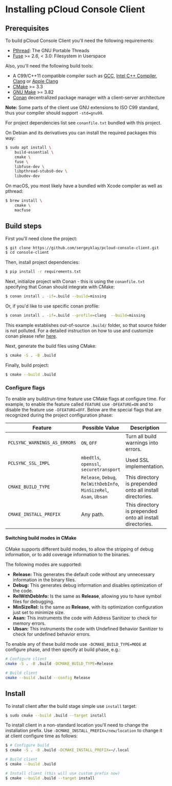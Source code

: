 # Installing pCloud Console Client

## Prerequisites

To build pCloud Console Client you'll need the following requirements:

- [Pthread](https://www.gnu.org/software/pth/): The GNU Portable Threads
- [Fuse](https://github.com/libfuse/libfuse) >= 2.6, < 3.0: Filesystem in Userspace

Also, you'll need the following build tools:

- A C99/C++11 compatible compiler such as
  [GCC](https://gcc.gnu.org),
  [Intel C++ Compiler](https://software.intel.com/content/www/us/en/develop/tools/oneapi/components/dpc-compiler.html),
  [Clang](https://clang.llvm.org) or
  [Apple Clang](https://apps.apple.com/us/app/xcode/id497799835)
- [CMake](https://cmake.org/) >= 3.3
- [GNU Make](https://www.gnu.org/software/make) >= 3.82
- [Conan](https://conan.io/) decentralized package manager with a client-server architecture

**Note:** Some parts of the client use GNU extensions to ISO C99 standard,
thus your compiler should support `-std=gnu99`.

For project dependencies list see `conanfile.txt` bundled with this project.

On Debian and its derivatives you can install the required packages this way:

```sh
$ sudo apt install \
    build-essential \
    cmake \
    fuse \
    libfuse-dev \
    libpthread-stubs0-dev \
    libudev-dev
```
On macOS, you most likely have a bundled with Xcode compiler as well as pthread:

```sh
$ brew install \
    cmake \
    macfuse
```

## Build steps

First you'll need clone the project:

```sh
$ git clone https://github.com/sergeyklay/pcloud-console-client.git
$ cd console-client
```

Then, install project dependencies:

```sh
$ pip install -r requirements.txt
```

Next, initialize project with Conan - this is using the `conanfile.txt`
specifying that Conan should integrate with CMake:

```sh
$ conan install . -if=.build --build=missing
```

Or, if you'd like to use specific conan profile:
```sh
$ conan install . -if=.build --profile=clang  --build=missing
```

This example establishes out-of-source `.build/` folder, so that source folder
is not polluted. For a detailed instruction on how to use and customize conan
please refer [here](https://docs.conan.io/en/latest/getting_started.html).

Next, generate the build files using CMake:

```sh
$ cmake -S . -B .build
```

Finally, build project:

```sh
$ cmake --build .build
```

### Configure flags

To enable any build/run-time feature use CMake flags at configure time.
For example, to enable the feature called `FEATURE` use `-DFEATURE=ON` and to
disable the feature use `-DFEATURE=OFF`. Below are the special flags that are
recognized during the project configuration phase:

| Feature                      | Possible Value                                                      | Description                                                       |
| ---------------------------- |---------------------------------------------------------------------|-------------------------------------------------------------------|
| `PCLSYNC_WARNINGS_AS_ERRORS` | `ON`, `OFF`                                                         | Turn all build warnings into errors.                              |
| `PCLSYNC_SSL_IMPL`           | `mbedtls`, `openssl`, `securetransport`                             | Used SSL implementation.                                          |
| `CMAKE_BUILD_TYPE`           | `Release`, `Debug`, `RelWithDebInfo`, `MinSizeRel`, `Asan`, `Ubsan` | This directory is prepended onto all install directories.         |
| `CMAKE_INSTALL_PREFIX`       | Any path.                                                           | This directory is prepended onto all install directories.         |

#### Switching build modes in CMake

CMake supports different build modes, to allow the stripping of debug
information, or to add coverage information to the binaries.

The following modes are supported:

* **Release:** This generates the default code without any unnecessary
  information in the binary files.
* **Debug:** This generates debug information and disables optimization of the
  code.
* **RelWithDebInfo:** Is the same as **Release**, allowing
  you to have symbol files for debugging.
* **MinSizeRel:** Is the same as **Release**, with its
  optimization configuration just set to minimize size.
* **Asan:** This instruments the code with Address Sanitizer to check for
  memory errors.
* **Ubsan:** This instruments the code with Undefined Behavior Sanitizer to
  check for undefined behavior errors.

To enable any of these build mode use `-DCMAKE_BUILD_TYPE=MODE` at configure
phase, and then specify at build phase, e.g.:

```sh
# Configure client
cmake -S . -B .build -DCMAKE_BUILD_TYPE=Release

# Build client
cmake --build .build --config Release
```

## Install

To install client after the build stage simple use `install` target:

```sh
$ sudo cmake --build .build --target install
```

To install client in a non-standard location you'll need to change the
installation prefix. Use `-DCMAKE_INSTALL_PREFIX=/new/location` to change it
at client configure time as follows:

```sh
$ # Configure build
$ cmake -S . -B .build -DCMAKE_INSTALL_PREFIX=~/.local

# Build client
$ cmake --build .build

# Install client (this will use custom prefix now)
$ cmake --build .build --target install
```
